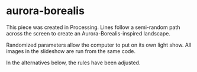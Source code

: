 # aurora-borealis

This piece was created in Processing. Lines follow a semi-random path across the screen to create an Aurora-Borealis-inspired landscape.

Randomized parameters allow the computer to put on its own light show. All images in the slideshow are run from the same code.

In the alternatives below, the rules have been adjusted.
